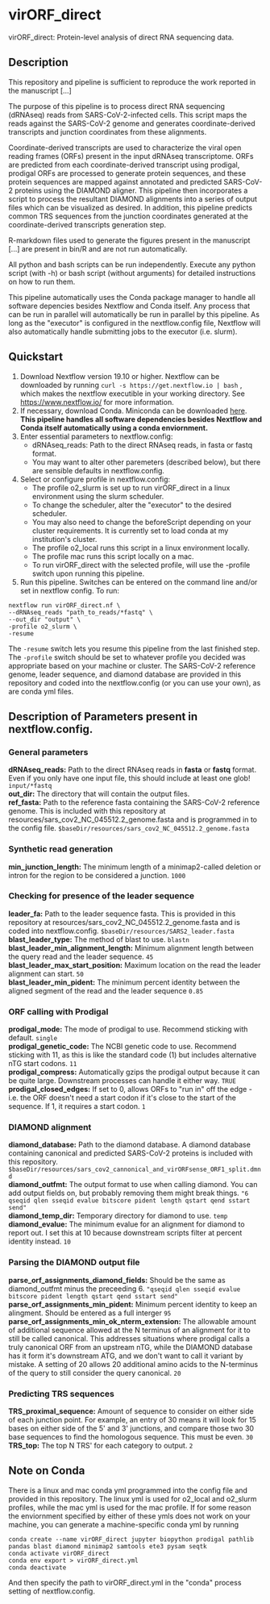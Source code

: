 # virORF_direct
virORF_direct: Protein-level analysis of direct RNA sequencing data.

## Description
This repository and pipeline is sufficient to reproduce the work reported in the manuscript [...]

The purpose of this pipeline is to process direct RNA sequencing (dRNAseq) reads from SARS-CoV-2-infected cells. This script maps the reads against the SARS-CoV-2 genome and generates coordinate-derived transcripts and junction coordinates from these alignments. 

Coordinate-derived transcripts are used to characterize the viral open reading frames (ORFs) present in the input dRNAseq transcriptome. ORFs are predicted from each coordinate-derived transcript using prodigal, prodigal ORFs are processed to generate protein sequences, and these protein sequences are mapped against annotated and predicted SARS-CoV-2 proteins using the DIAMOND aligner. This pipeline then incorporates a script to process the resultant DIAMOND alignments into a series of output files which can be visualized as desired. In addition, this pipeline predicts common TRS sequences from the junction coordinates generated at the coordinate-derived transcripts generation step.

R-markdown files used to generate the figures present in the manuscript [...] are present in bin/R and are not run automatically.

All python and bash scripts can be run independently. Execute any python script (with -h) or bash script (without arguments) for detailed instructions on how to run them.

This pipeline automatically uses the Conda package manager to handle all software depencies besides Nextflow and Conda itself. Any process that can be run in parallel will automatically be run in parallel by this pipeline. As long as the "executor" is configured in the nextflow.config file, Nextflow will also automatically handle submitting jobs to the executor (i.e. slurm). 

## Quickstart
1. Download Nextflow version 19.10 or higher. Nextflow can be downloaded by running ```curl -s https://get.nextflow.io | bash``` , which makes the nextflow executible in your working directory. See https://www.nextflow.io/ for more information.
2. If necessary, download Conda. Miniconda can be downloaded [here](https://docs.conda.io/en/latest/miniconda.html). **This pipeline handles all software dependencies besides Nextflow and Conda itself automatically using a conda enviornment.**
2. Enter essential parameters to nextflow.config:
    - dRNAseq_reads: Path to the direct RNAseq reads, in fasta or fastq format.
    - You may want to alter other paremeters (described below), but there are sensible defaults in nextflow.config.
3. Select or configure profile in nextflow.config:
    - The profile o2_slurm is set up to run virORF_direct in a linux environment using the slurm scheduler.
    - To change the scheduler, alter the "executor" to the desired scheduler.
    - You may also need to change the beforeScript depending on your cluster requirements. It is currently set to load conda at my institution's cluster. 
    - The profile o2_local runs this script in a linux environment locally.
    - The profile mac runs this script locally on a mac.
    - To run virORF_direct with the selected profile, will use the -profile switch upon running this pipeline.
4. Run this pipeline. Switches can be entered on the command line and/or set in nextflow config. To run:
```
nextflow run virORF_direct.nf \
--dRNAseq_reads "path_to_reads/*fastq" \
--out_dir "output" \
-profile o2_slurm \
-resume
```
The `-resume` switch lets you resume this pipeline from the last finished step. The `-profile` switch should be set to whatever profile you decided was appropriate based on your machine or cluster. The SARS-CoV-2 reference genome, leader sequence, and diamond database are provided in this repository and coded into the nextflow.config (or you can use your own), as are conda yml files.

## Description of Parameters present in nextflow.config.

### General parameters  
**dRNAseq_reads:** Path to the direct RNAseq reads in **fasta** or **fastq** format. Even if you only have one input file, this should include at least one glob! `input/*fastq`  
**out_dir:** The directory that will contain the output files.  
**ref_fasta:** Path to the reference fasta containing the SARS-CoV-2 reference genome. This is included with this repository at resources/sars_cov2_NC_045512.2_genome.fasta and is programmed in to the config file. `$baseDir/resources/sars_cov2_NC_045512.2_genome.fasta`  

### Synthetic read generation  
**min_junction_length:** The minimum length of a minimap2-called deletion or intron for the region to be considered a junction. `1000`  

### Checking for presence of the leader sequence  
**leader_fa:** Path to the leader sequence fasta. This is provided in this repository at resources/sars_cov2_NC_045512.2_genome.fasta and is coded into nextflow.config. `$baseDir/resources/SARS2_leader.fasta`  
**blast_leader_type:** The method of blast to use. `blastn`  
**blast_leader_min_alignment_length:** Minimum alignment length between the query read and the leader sequence. `45`  
**blast_leader_max_start_position:** Maximum location on the read the leader alignment can start. `50`  
**blast_leader_min_pident:** The minimum percent identity between the aligned segment of the read and the leader sequence `0.85`  

### ORF calling with Prodigal  
**prodigal_mode:** The mode of prodigal to use. Recommend sticking with default. `single`  
**prodigal_genetic_code:** The NCBI genetic code to use. Recommend sticking with 11, as this is like the standard code (1) but includes alternative nTG start codons. `11`  
**prodigal_compress:** Automatically gzips the prodigal output because it can be quite large. Downstream processes can handle it either way. `TRUE`  
**prodigal_closed_edges:** If set to 0, allows ORFs to "run in" off the edge - i.e. the ORF doesn't need a start codon if it's close to the start of the sequence. If 1, it requires a start codon. `1`  

### DIAMOND alignment  
**diamond_database:** Path to the diamond database. A diamond database containing canonical and predicted SARS-CoV-2 proteins is included with this repository. `$baseDir/resources/sars_cov2_cannonical_and_virORFsense_ORF1_split.dmnd`  
**diamond_outfmt:** The output format to use when calling diamond. You can add output fields on, but probably removing them might break things. `"6 qseqid qlen sseqid evalue bitscore pident length qstart qend sstart send"`  
**diamond_temp_dir:** Temporary directory for diamond to use. `temp`  
**diamond_evalue:** The minimum evalue for an alignment for diamond to report out. I set this at 10 because downstream scripts filter at percent identity instead. `10`   

### Parsing the DIAMOND output file  
**parse_orf_assignments_diamond_fields:** Should be the same as diamond_outfmt minus the preceeding 6. `"qseqid qlen sseqid evalue bitscore pident length qstart qend sstart send"`  
**parse_orf_assignments_min_pident:** Minimum percent identity to keep an alingment. Should be entered as a full interger `95`  
**parse_orf_assignments_min_ok_nterm_extension:** The allowable amount of additional sequence allowed at the N terminus of an alignment for it to still be called canonical. This addresses situations where prodigal calls a truly canonical ORF from an upstream nTG, while the DIAMOND database has it form it's downstream ATG, and we don't want to call it variant by mistake. A setting of 20 allows 20 additional amino acids to the N-terminus of the query to still consider the query canonical. `20`  

### Predicting TRS sequences  
**TRS_proximal_sequence:** Amount of sequence to consider on either side of each junction point. For example, an entry of 30 means it will look for 15 bases on either side of the 5' and 3' junctions, and compare those two 30 base sequences to find the homologous sequence. This must be even. `30`  
**TRS_top:** The top N TRS' for each category to output. `2`  

## Note on Conda
There is a linux and mac conda yml programmed into the config file and provided in this repository. The linux yml is used for o2_local and o2_slurm profiles, while the mac yml is used for the mac profile. If for some reason the enviornment specified by either of these ymls does not work on your machine, you can generate a machine-specific conda yml by running
```
conda create --name virORF_direct jupyter biopython prodigal pathlib pandas blast diamond minimap2 samtools ete3 pysam seqtk
conda activate virORF_direct
conda env export > virORF_direct.yml
conda deactivate
```
And then specify the path to virORF_direct.yml in the "conda" process setting of nextflow.config.
